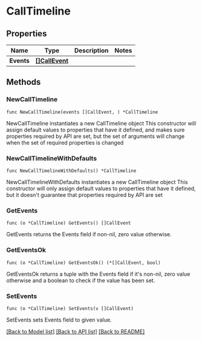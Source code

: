 # CallTimeline

## Properties

Name | Type | Description | Notes
------------ | ------------- | ------------- | -------------
**Events** | [**[]CallEvent**](CallEvent.md) |  | 

## Methods

### NewCallTimeline

`func NewCallTimeline(events []CallEvent, ) *CallTimeline`

NewCallTimeline instantiates a new CallTimeline object
This constructor will assign default values to properties that have it defined,
and makes sure properties required by API are set, but the set of arguments
will change when the set of required properties is changed

### NewCallTimelineWithDefaults

`func NewCallTimelineWithDefaults() *CallTimeline`

NewCallTimelineWithDefaults instantiates a new CallTimeline object
This constructor will only assign default values to properties that have it defined,
but it doesn't guarantee that properties required by API are set

### GetEvents

`func (o *CallTimeline) GetEvents() []CallEvent`

GetEvents returns the Events field if non-nil, zero value otherwise.

### GetEventsOk

`func (o *CallTimeline) GetEventsOk() (*[]CallEvent, bool)`

GetEventsOk returns a tuple with the Events field if it's non-nil, zero value otherwise
and a boolean to check if the value has been set.

### SetEvents

`func (o *CallTimeline) SetEvents(v []CallEvent)`

SetEvents sets Events field to given value.



[[Back to Model list]](../README.md#documentation-for-models) [[Back to API list]](../README.md#documentation-for-api-endpoints) [[Back to README]](../README.md)


